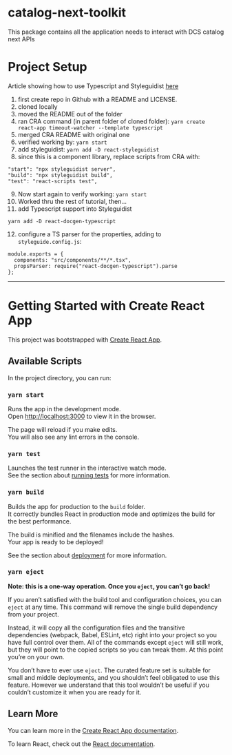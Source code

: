 # catalog-next-toolkit
This package contains all the application needs to interact with DCS catalog next APIs







# Project Setup
Article showing how to use Typescript and Styleguidist [here](https://medium.com/@mukuljainx/setup-a-react-component-library-using-create-react-app-react-styleguidist-and-typescript-b24608cb097e)

1. first create repo in Github with a README and LICENSE.
2. cloned locally
3. moved the README out of the folder
4. ran CRA command (in parent folder of cloned folder): `yarn create react-app timeout-watcher --template typescript`
5. merged CRA README with original one
6. verified working by: `yarn start`
7. add styleguidist: `yarn add -D react-styleguidist`
8. since this is a component library, replace scripts from CRA with:
```
"start": "npx styleguidist server",
"build": "npx styleguidist build",
"test": "react-scripts test",
```
9. Now start again to verify working: `yarn start`
10. Worked thru the rest of tutorial, then...
11. add Typescript support into Styleguidist
```
yarn add -D react-docgen-typescript
```
12. configure a TS parser for the properties, adding to `styleguide.config.js`:
```
module.exports = {
  components: "src/components/**/*.tsx",
  propsParser: require("react-docgen-typescript").parse
};
```

---

# Getting Started with Create React App

This project was bootstrapped with [Create React App](https://github.com/facebook/create-react-app).

## Available Scripts

In the project directory, you can run:

### `yarn start`

Runs the app in the development mode.\
Open [http://localhost:3000](http://localhost:3000) to view it in the browser.

The page will reload if you make edits.\
You will also see any lint errors in the console.

### `yarn test`

Launches the test runner in the interactive watch mode.\
See the section about [running tests](https://facebook.github.io/create-react-app/docs/running-tests) for more information.

### `yarn build`

Builds the app for production to the `build` folder.\
It correctly bundles React in production mode and optimizes the build for the best performance.

The build is minified and the filenames include the hashes.\
Your app is ready to be deployed!

See the section about [deployment](https://facebook.github.io/create-react-app/docs/deployment) for more information.

### `yarn eject`

**Note: this is a one-way operation. Once you `eject`, you can’t go back!**

If you aren’t satisfied with the build tool and configuration choices, you can `eject` at any time. This command will remove the single build dependency from your project.

Instead, it will copy all the configuration files and the transitive dependencies (webpack, Babel, ESLint, etc) right into your project so you have full control over them. All of the commands except `eject` will still work, but they will point to the copied scripts so you can tweak them. At this point you’re on your own.

You don’t have to ever use `eject`. The curated feature set is suitable for small and middle deployments, and you shouldn’t feel obligated to use this feature. However we understand that this tool wouldn’t be useful if you couldn’t customize it when you are ready for it.

## Learn More

You can learn more in the [Create React App documentation](https://facebook.github.io/create-react-app/docs/getting-started).

To learn React, check out the [React documentation](https://reactjs.org/).
